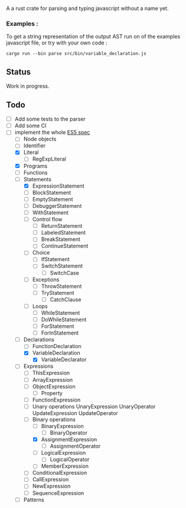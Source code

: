 #
A a rust crate for parsing and typing javascript without a name yet.

### Examples : 

To get a string representation of the output AST run  on of the examples javascript file,
or try with your own code : 

``` 
cargo run --bin parse src/bin/variable_declaration.js
```

## Status

Work in progress. 

## Todo 

- [ ] Add some tests to the parser
- [ ] Add some CI
- [ ] implement the whole [ES5 spec](https://github.com/estree/estree/blob/master/es5.md)
   - [ ] Node objects
   - [ ] Identifier
   - [x] Literal
        - [ ] RegExpLiteral
   - [x] Programs
   - [ ] Functions
   - [ ] Statements
        - [x] ExpressionStatement
        - [ ] BlockStatement
        - [ ] EmptyStatement
        - [ ] DebuggerStatement
        - [ ] WithStatement
        - [ ] Control flow
             - [ ] ReturnStatement
             - [ ] LabeledStatement
             - [ ] BreakStatement
             - [ ] ContinueStatement
        - [ ] Choice
             - [ ] IfStatement
             - [ ] SwitchStatement
               - [ ] SwitchCase   
        - [ ] Exceptions
            - [ ] ThrowStatement
            - [ ] TryStatement
                - [ ] CatchClause
        - [ ] Loops
            - [ ] WhileStatement
            - [ ] DoWhileStatement
            - [ ] ForStatement
            - [ ] ForInStatement
   - [ ] Declarations
        - [ ]  FunctionDeclaration
        - [x]  VariableDeclaration
            - [x] VariableDeclarator
   - [ ] Expressions
        - [ ] ThisExpression
        - [ ] ArrayExpression
        - [ ] ObjectExpression    
            - [ ] Property
        - [ ] FunctionExpression
        - [ ] Unary operations
            UnaryExpression
                UnaryOperator
            UpdateExpression
                UpdateOperator
        - [ ] Binary operations
            - [ ] BinaryExpression
                - [ ] BinaryOperator
            - [x] AssignmentExpression
                - [ ] AssignmentOperator
            - [ ] LogicalExpression
                - [ ] LogicalOperator
            - [ ] MemberExpression
        - [ ] ConditionalExpression
        - [ ] CallExpression
        - [ ] NewExpression
        - [ ] SequenceExpression
    - [ ] Patterns
